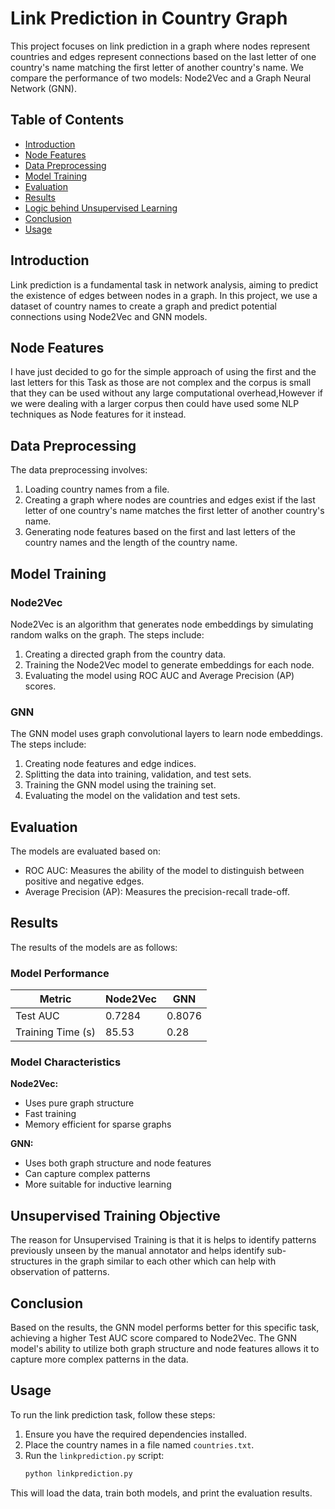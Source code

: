 # Link Prediction in Country Graph

This project focuses on link prediction in a graph where nodes represent countries and edges represent connections based on the last letter of one country's name matching the first letter of another country's name. We compare the performance of two models: Node2Vec and a Graph Neural Network (GNN).

## Table of Contents
- [Introduction](#introduction)
- [Node Features](#node-features)
- [Data Preprocessing](#data-preprocessing)
- [Model Training](#model-training)
- [Evaluation](#evaluation)
- [Results](#results)
- [Logic behind Unsupervised Learning](#unsupervised-training-objective)
- [Conclusion](#conclusion)
- [Usage](#usage)

## Introduction
Link prediction is a fundamental task in network analysis, aiming to predict the existence of edges between nodes in a graph. In this project, we use a dataset of country names to create a graph and predict potential connections using Node2Vec and GNN models.
## Node Features
I have just decided to go for the simple approach of using the first and the last letters for this Task as those are not complex and the corpus is small that they can be used without any large computational overhead,However if we were dealing with a larger corpus then could have used some NLP techniques as Node features for it instead.
## Data Preprocessing
The data preprocessing involves:
1. Loading country names from a file.
2. Creating a graph where nodes are countries and edges exist if the last letter of one country's name matches the first letter of another country's name.
3. Generating node features based on the first and last letters of the country names and the length of the country name.

## Model Training
### Node2Vec
Node2Vec is an algorithm that generates node embeddings by simulating random walks on the graph. The steps include:
1. Creating a directed graph from the country data.
2. Training the Node2Vec model to generate embeddings for each node.
3. Evaluating the model using ROC AUC and Average Precision (AP) scores.

### GNN
The GNN model uses graph convolutional layers to learn node embeddings. The steps include:
1. Creating node features and edge indices.
2. Splitting the data into training, validation, and test sets.
3. Training the GNN model using the training set.
4. Evaluating the model on the validation and test sets.

## Evaluation
The models are evaluated based on:
- ROC AUC: Measures the ability of the model to distinguish between positive and negative edges.
- Average Precision (AP): Measures the precision-recall trade-off.

## Results
The results of the models are as follows:

### Model Performance
| Metric               | Node2Vec | GNN    |
|----------------------|----------|--------|
| Test AUC             | 0.7284   | 0.8076 |
| Training Time (s)    | 85.53    | 0.28   |

### Model Characteristics
**Node2Vec:**
- Uses pure graph structure
- Fast training
- Memory efficient for sparse graphs

**GNN:**
- Uses both graph structure and node features
- Can capture complex patterns
- More suitable for inductive learning

## Unsupervised Training Objective
The reason for Unsupervised Training is that it is helps to identify patterns previously unseen by the manual annotator and helps identify sub-structures in the graph similar to each other which can help with observation of patterns.

## Conclusion
Based on the results, the GNN model performs better for this specific task, achieving a higher Test AUC score compared to Node2Vec. The GNN model's ability to utilize both graph structure and node features allows it to capture more complex patterns in the data.
## Usage
To run the link prediction task, follow these steps:
1. Ensure you have the required dependencies installed.
2. Place the country names in a file named `countries.txt`.
3. Run the `linkprediction.py` script:
    ```bash
    python linkprediction.py
    ```

This will load the data, train both models, and print the evaluation results.

